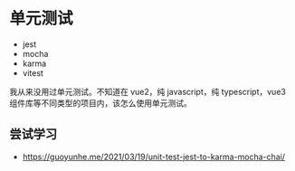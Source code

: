 # 单元测试

- jest
- mocha
- karma
- vitest

我从来没用过单元测试。不知道在 vue2，纯 javascript，纯 typescript，vue3 组件库等不同类型的项目内，该怎么使用单元测试。

## 尝试学习

- https://guoyunhe.me/2021/03/19/unit-test-jest-to-karma-mocha-chai/

